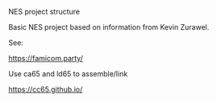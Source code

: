 NES project structure

Basic NES project based on information from Kevin Zurawel.

See:

https://famicom.party/

Use ca65 and ld65 to assemble/link

https://cc65.github.io/



